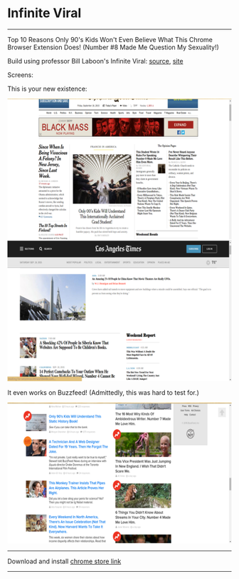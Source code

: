 # Infinite Viral

---

Top 10 Reasons Only 90's Kids Won't Even Believe What This Chrome Browser Extension Does! (Number #8 Made Me Question My Sexuality!)

Build using professor Bill Laboon's Infinite Viral: [source](https://github.com/laboon/viral_gen), [site](http://infiniteviral.com/)

Screens:

This is your new existence:

![NYT Screenshot](/infiniteviralnytscreen.png?raw=true "New York Times")
![LA Times Screenshot](/infinitevirallatscreen.png?raw=true "LA Times")

It even works on Buzzfeed! (Admittedly, this was hard to test for.)

![Buzzfeed Screenshot](/infiniteviralbfscreen.png?raw=true "Buzzfeed")

---

Download and install [chrome store link](https://chrome.google.com/webstore/detail/infinite-viral/gejghfapdoblkdeghocaggoalocccacg "on the chrome store")

---
